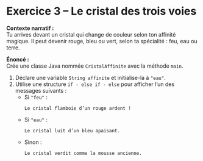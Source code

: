 # Exercice 3 – Le cristal des trois voies

**Contexte narratif :**  
Tu arrives devant un cristal qui change de couleur selon ton affinité magique. Il peut devenir rouge, bleu ou vert, selon ta spécialité : feu, eau ou terre.

**Énoncé :**  
Crée une classe Java nommée `CristalAffinite` avec la méthode `main`.  
1. Déclare une variable `String affinite` et initialise-la à `"eau"`.  
2. Utilise une structure `if - else if - else` pour afficher l’un des messages suivants :
   - Si `"feu"` :  
     ```
     Le cristal flamboie d’un rouge ardent !
     ```
   - Si `"eau"` :  
     ```
     Le cristal luit d’un bleu apaisant.
     ```
   - Sinon :  
     ```
     Le cristal verdit comme la mousse ancienne.
     ```

